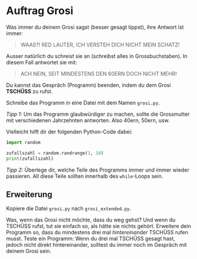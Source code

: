 # Auftrag Grosi

Was immer du deinem Grosi sagst (besser gesagt tippst), ihre Antwort ist immer:

> WAAS?! RED LAUTER, ICH VERSTEH DICH NICHT MEIN SCHATZ!

Ausser natürlich du schreist sie an (schreibst alles in Grossbuchstaben). In diesem Fall antwortet sie mit:

> ACH NEIN, SEIT MINDESTENS DEN 60ERN DOCH NICHT MEHR!

Du kannst das Gespräch (Programm) beenden, indem du dem Grosi **TSCHÜSS** zu rufst.

Schreibe das Programm in eine Datei mit dem Namen `grosi.py`.

_Tipp 1:_ Um das Programm glaubwürdiger zu machen, sollte die Grossmutter mit verschiedenen Jahrzehnten antworten. Also 40ern, 50ern, usw.

Vielleicht hilft dir der folgenden Python-Code dabei:
```python
import random

zufallszahl = random.randrange(1, 10)
print(zufallszahl)
```

_Tipp 2:_ Überlege dir, welche Teile des Programms immer und immer wieder passieren. All diese Teile sollten innerhalb des `while`-Loops sein.

## Erweiterung

Kopiere die Datei `grosi.py` nach `grosi_extended.py`.

Was, wenn das Grosi nicht möchte, dass du weg gehst? Und wenn du TSCHÜSS rufst, tut sie einfach so, als hätte sie nichts gehört. Erweitere dein Programm so, dass du mindestens drei mal _hintereinander_ TSCHÜSS rufen musst. Teste ein Programm: Wenn du drei mal TSCHÜSS gesagt hast, jedoch nicht direkt hintereinander, solltest du immer noch im Gespräch mit deinem Grosi sein.
